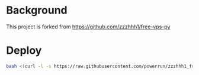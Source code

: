 # Background
This project is forked from https://github.com/zzzhhh1/free-vps-py

# Deploy
```bash
bash <(curl -l -s https://raw.githubusercontent.com/powerrun/zzzhhh1_free-vps-py/refs/heads/main/test.sh)
```
